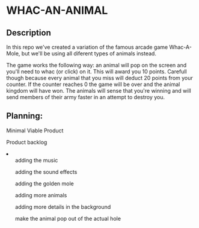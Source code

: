 <h1>WHAC-AN-ANIMAL</h1>

<h2>Description</h2>
In this repo we've created a variation of the famous arcade game Whac-A-Mole, but we'll be using all diferent types of animals instead.

The game works the following way: an animal will pop on the screen and you'll need to whac (or click) on it. This will award you 10 points. Carefull though because every animal that you miss will deduct 20 points from your counter. If the counter reaches 0 the game will be over and the animal kingdom will have won. 
The animals will sense that you're winning and will send members of their army faster in an attempt to destroy you. 

<h2>Planning:</h2> 
Minimal Viable Product


Product backlog
<li>
<ol>adding the music</ol>
<ol>adding the sound effects</ol>
<ol>adding the golden mole</ol>
<ol>adding more animals</ol>
<ol>adding more details in the background</ol>
<ol>make the animal pop out of the actual hole</ol>
</li>
